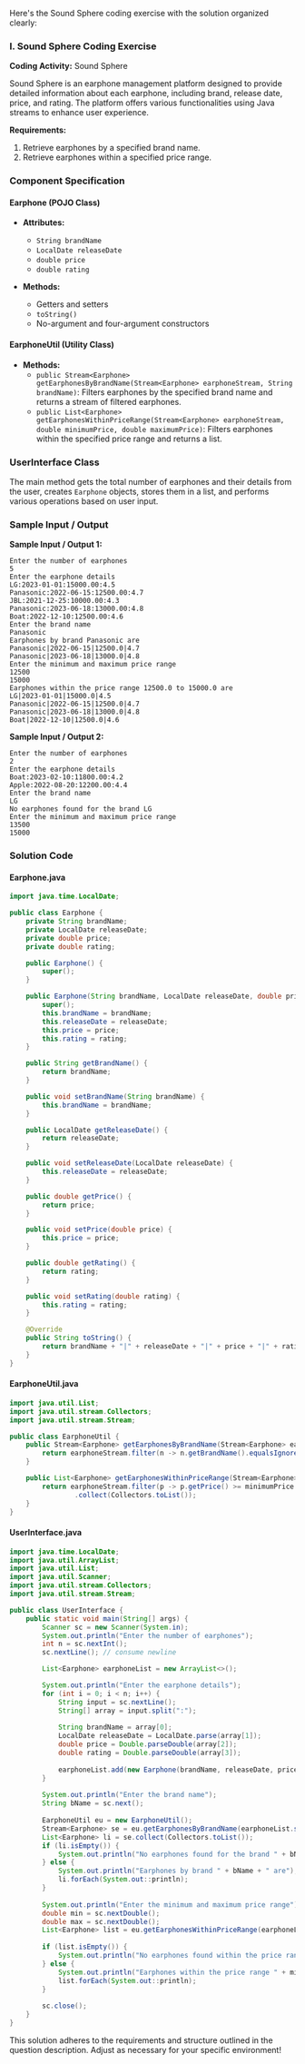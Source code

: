 Here's the Sound Sphere coding exercise with the solution organized clearly:

### I. Sound Sphere Coding Exercise

**Coding Activity:** Sound Sphere

Sound Sphere is an earphone management platform designed to provide detailed information about each earphone, including brand, release date, price, and rating. The platform offers various functionalities using Java streams to enhance user experience.

**Requirements:**
1. Retrieve earphones by a specified brand name.
2. Retrieve earphones within a specified price range.

### Component Specification

#### Earphone (POJO Class)
- **Attributes:**
  - `String brandName`
  - `LocalDate releaseDate`
  - `double price`
  - `double rating`
  
- **Methods:**
  - Getters and setters
  - `toString()`
  - No-argument and four-argument constructors

#### EarphoneUtil (Utility Class)
- **Methods:**
  - `public Stream<Earphone> getEarphonesByBrandName(Stream<Earphone> earphoneStream, String brandName)`: Filters earphones by the specified brand name and returns a stream of filtered earphones.
  - `public List<Earphone> getEarphonesWithinPriceRange(Stream<Earphone> earphoneStream, double minimumPrice, double maximumPrice)`: Filters earphones within the specified price range and returns a list.

### UserInterface Class
The main method gets the total number of earphones and their details from the user, creates `Earphone` objects, stores them in a list, and performs various operations based on user input.

### Sample Input / Output

**Sample Input / Output 1:**
```
Enter the number of earphones
5
Enter the earphone details
LG:2023-01-01:15000.00:4.5
Panasonic:2022-06-15:12500.00:4.7
JBL:2021-12-25:10000.00:4.3
Panasonic:2023-06-18:13000.00:4.8
Boat:2022-12-10:12500.00:4.6
Enter the brand name
Panasonic
Earphones by brand Panasonic are
Panasonic|2022-06-15|12500.0|4.7
Panasonic|2023-06-18|13000.0|4.8
Enter the minimum and maximum price range
12500
15000
Earphones within the price range 12500.0 to 15000.0 are
LG|2023-01-01|15000.0|4.5
Panasonic|2022-06-15|12500.0|4.7
Panasonic|2023-06-18|13000.0|4.8
Boat|2022-12-10|12500.0|4.6
```

**Sample Input / Output 2:**
```
Enter the number of earphones
2
Enter the earphone details
Boat:2023-02-10:11800.00:4.2
Apple:2022-08-20:12200.00:4.4
Enter the brand name
LG
No earphones found for the brand LG
Enter the minimum and maximum price range
13500
15000
```

### Solution Code

#### Earphone.java
```java
import java.time.LocalDate;

public class Earphone {
    private String brandName;
    private LocalDate releaseDate;
    private double price;
    private double rating;

    public Earphone() {
        super();
    }

    public Earphone(String brandName, LocalDate releaseDate, double price, double rating) {
        super();
        this.brandName = brandName;
        this.releaseDate = releaseDate;
        this.price = price;
        this.rating = rating;
    }

    public String getBrandName() {
        return brandName;
    }

    public void setBrandName(String brandName) {
        this.brandName = brandName;
    }

    public LocalDate getReleaseDate() {
        return releaseDate;
    }

    public void setReleaseDate(LocalDate releaseDate) {
        this.releaseDate = releaseDate;
    }

    public double getPrice() {
        return price;
    }

    public void setPrice(double price) {
        this.price = price;
    }

    public double getRating() {
        return rating;
    }

    public void setRating(double rating) {
        this.rating = rating;
    }

    @Override
    public String toString() {
        return brandName + "|" + releaseDate + "|" + price + "|" + rating;
    }
}
```

#### EarphoneUtil.java
```java
import java.util.List;
import java.util.stream.Collectors;
import java.util.stream.Stream;

public class EarphoneUtil {
    public Stream<Earphone> getEarphonesByBrandName(Stream<Earphone> earphoneStream, String brandName) {
        return earphoneStream.filter(n -> n.getBrandName().equalsIgnoreCase(brandName));
    }

    public List<Earphone> getEarphonesWithinPriceRange(Stream<Earphone> earphoneStream, double minimumPrice, double maximumPrice) {
        return earphoneStream.filter(p -> p.getPrice() >= minimumPrice && p.getPrice() <= maximumPrice)
                .collect(Collectors.toList());
    }
}
```

#### UserInterface.java
```java
import java.time.LocalDate;
import java.util.ArrayList;
import java.util.List;
import java.util.Scanner;
import java.util.stream.Collectors;
import java.util.stream.Stream;

public class UserInterface {
    public static void main(String[] args) {
        Scanner sc = new Scanner(System.in);
        System.out.println("Enter the number of earphones");
        int n = sc.nextInt();
        sc.nextLine(); // consume newline

        List<Earphone> earphoneList = new ArrayList<>();

        System.out.println("Enter the earphone details");
        for (int i = 0; i < n; i++) {
            String input = sc.nextLine();
            String[] array = input.split(":");
            
            String brandName = array[0];
            LocalDate releaseDate = LocalDate.parse(array[1]);
            double price = Double.parseDouble(array[2]);
            double rating = Double.parseDouble(array[3]);
            
            earphoneList.add(new Earphone(brandName, releaseDate, price, rating));		
        }
        
        System.out.println("Enter the brand name");
        String bName = sc.next();
        
        EarphoneUtil eu = new EarphoneUtil();
        Stream<Earphone> se = eu.getEarphonesByBrandName(earphoneList.stream(), bName);
        List<Earphone> li = se.collect(Collectors.toList());
        if (li.isEmpty()) {
            System.out.println("No earphones found for the brand " + bName);
        } else {
            System.out.println("Earphones by brand " + bName + " are");
            li.forEach(System.out::println);
        }
        
        System.out.println("Enter the minimum and maximum price range");
        double min = sc.nextDouble();
        double max = sc.nextDouble();
        List<Earphone> list = eu.getEarphonesWithinPriceRange(earphoneList.stream(), min, max);
        
        if (list.isEmpty()) {
            System.out.println("No earphones found within the price range " + min + " to " + max);
        } else {
            System.out.println("Earphones within the price range " + min + " to " + max + " are");
            list.forEach(System.out::println);
        }
        
        sc.close();
    }
}
```

This solution adheres to the requirements and structure outlined in the question description. Adjust as necessary for your specific environment!
